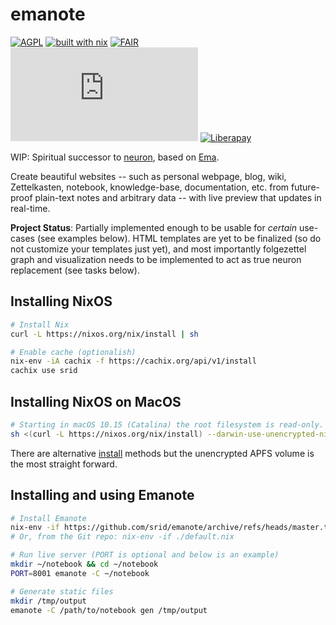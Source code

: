 # emanote

[![AGPL](https://img.shields.io/badge/License-AGPL%20v3-blue.svg)](https://en.wikipedia.org/wiki/Affero_General_Public_License)
[![built with nix](https://img.shields.io/badge/Built_With-Nix-5277C3.svg?logo=nixos&labelColor=73C3D5)](https://builtwithnix.org)
[![FAIR](https://img.shields.io/badge/FAIR-pledge-blue)](https://www.fairforall.org/about/)
[![Matrix](https://img.shields.io/matrix/neuron:matrix.org)](https://app.element.io/#/room/#neuron:matrix.org "Chat on Matrix")
[![Liberapay](https://img.shields.io/liberapay/patrons/srid.svg?logo=liberapay)](https://liberapay.com/srid/donate "Donate using liberapay")

WIP: Spiritual successor to [neuron](https://neuron.zettel.page), based on [Ema](https://ema.srid.ca).

Create beautiful websites -- such as personal webpage, blog, wiki, Zettelkasten, notebook, knowledge-base, documentation, etc. from future-proof plain-text notes and arbitrary data -- with live preview that updates in real-time.

**Project Status**: Partially implemented enough to be usable for *certain* use-cases (see examples below). HTML templates are yet to be finalized (so do not customize your templates just yet), and most importantly folgezettel graph and visualization needs to be implemented to act as true neuron replacement (see tasks below).

## Installing NixOS

```bash
# Install Nix
curl -L https://nixos.org/nix/install | sh

# Enable cache (optionalish)
nix-env -iA cachix -f https://cachix.org/api/v1/install
cachix use srid
```

## Installing NixOS on MacOS

```bash
# Starting in macOS 10.15 (Catalina) the root filesystem is read-only. It will need an unencrypted APFS volume created to house the NixOS install
sh <(curl -L https://nixos.org/nix/install) --darwin-use-unencrypted-nix-store-volume
```
There are alternative [install](https://nixos.org/manual/nix/stable/#sect-macos-installation) methods but the unencrypted APFS volume is the most straight forward.


## Installing and using Emanote

```bash
# Install Emanote
nix-env -if https://github.com/srid/emanote/archive/refs/heads/master.tar.gz
# Or, from the Git repo: nix-env -if ./default.nix

# Run live server (PORT is optional and below is an example)
mkdir ~/notebook && cd ~/notebook
PORT=8001 emanote -C ~/notebook

# Generate static files
mkdir /tmp/output
emanote -C /path/to/notebook gen /tmp/output
```
